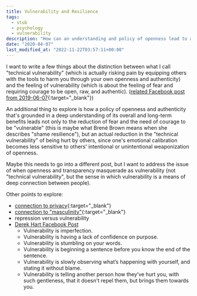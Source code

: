 ```yaml
---
title: Vulnerability and Resilience
tags:
  - stub
  - psychology
  - vulnerability
description: "How can an understanding and policy of openness lead to a reduction in both susceptibility to being hurt and also the need to overcome fear to be raw and authentic?"
date: "2020-04-07"
last_modified_at: "2022-11-22T03:57:11+00:00"
---
```


I want to write a few things about the distinction between what I call "technical vulnerability" (which is actually risking pain by equipping others with the tools to harm you through your own openness and authenticity) and the feeling of vulnerability (which is about the feeling of fear and requiring courage to be open, raw, and authentic). ([related Facebook post from 2019-06-07](https://www.facebook.com/ArthurZey/posts/10109392147328286){:target="&lowbar;blank"})

An additional thing to explore is how a policy of openness and authenticity that's grounded in a deep understanding of its overall and long-term benefits leads not only to the reduction of fear and the need of courage to be "vulnerable" (this is maybe what Brené Brown means when she describes "shame resilience"), but an actual reduction in the "technical vulnerability" of being hurt by others, since one's emotional calibration becomes less sensitive to others' intentional or unintentional weaponization of openness.

Maybe this needs to go into a different post, but I want to address the issue of when openness and transparency masquerade as vulnerability (not "technical vulnerability", but the sense in which vulnerability is a means of deep connection between people).

Other points to explore:
* [connection to privacy](https://www.facebook.com/PaulHsiehMD/posts/pfbid0vYPaAVQQ9xaM3NU1Awkh37WsJCVuas6JkiMFaTk6evAQy2yXZk8z2yujgKcC2hcsl?comment_id=786342462538901){:target="&lowbar;blank"}
* [connection to "masculinity"](https://www.facebook.com/RobertNasir/posts/pfbid02dgQsgNrTB9rGzdFgRRudYTRYtnfV1ovNoxKhQ5PTbpLtxCpE7v2R2JzdaUhRQMccl?comment_id=3234025326810355){:target="&lowbar;blank"}
* repression versus vulnerability
* [Derek Hart Facebook Post](https://www.facebook.com/521076228/posts/pfbid02pqRLiQmHECsqnKRYK4BwzxMfcJYpLDUi3DDoB7adG4v8qAxgEYAxo7azx3gyn2GNl/)
  * Vulnerability is imperfection.
  * Vulnerability is having a lack of confidence on purpose. 
  * Vulnerability is stumbling on your words.
  * Vulnerability is beginning a sentence before you know the end of the sentence.
  * Vulnerability is slowly observing what’s happening with yourself, and stating it without blame.
  * Vulnerability is telling another person how they’ve hurt you, with such gentleness, that it doesn't repel them, but brings them towards you.
